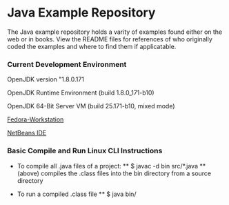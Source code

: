Java Example Repository
=======================

The Java example repository holds a varity of examples found either on the web or in books. View the README files for references of who originally coded the examples and where to find them if applicatable.

### Current Development Environment

OpenJDK version "1.8.0.171

OpenJDK Runtime Environment (build 1.8.0_171-b10)

OpenJDK 64-Bit Server VM (build 25.171-b10, mixed mode)

[Fedora-Workstation](https://getfedora.org/en/workstation/download/)

[NetBeans IDE](https://netbeans.org/downloads/) 

### Basic Compile and Run Linux CLI Instructions
* To compile all .java files of a project:
** $ javac -d bin src/*.java 
** (above) compiles the .class files into the bin directory from a source directory

* To run a compiled .class file
** $ java bin/<appName>
